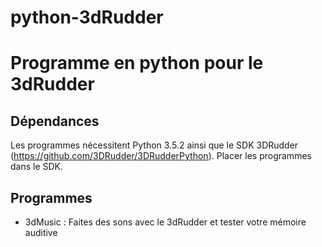 # python-3dRudder
Programme en python pour le 3dRudder
====================================

## Dépendances

Les programmes nécessitent Python 3.5.2 ainsi que le SDK 3DRudder (https://github.com/3DRudder/3DRudderPython).
Placer les programmes dans le SDK.


## Programmes

* 3dMusic : Faites des sons avec le 3dRudder et tester votre mémoire auditive
